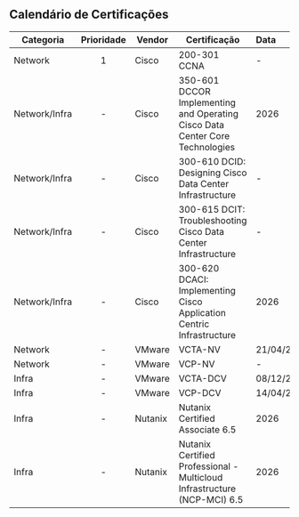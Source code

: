 ## Calendário de Certificações

| Categoria | Prioridade | Vendor           | Certificação                                         | Data       | Certificado? |
| --------- |:----------:| ---------------- | ---------------------------------------------------- |:---------- |:------------:|
| Network   |      1     | Cisco            | 200-301 CCNA                                         | - | - |
| Network/Infra |  -     | Cisco            | 350-601 DCCOR Implementing and Operating Cisco Data Center Core Technologies | 2026 | Previsto |
| Network/Infra |  -     | Cisco            | 300-610 DCID: Designing Cisco Data Center Infrastructure | -      | -            |
| Network/Infra |  -     | Cisco            | 300-615 DCIT: Troubleshooting Cisco Data Center Infrastructure | - | -           |
| Network/Infra |  -     | Cisco            | 300-620 DCACI: Implementing Cisco Application Centric Infrastructure | 2026 | Previsto |
| Network   |      -     | VMware           | VCTA-NV                                              | 21/04/2024 | Sim |
| Network   |      -     | VMware           | VCP-NV                                               | -          | -            |
| Infra     |      -     | VMware           | VCTA-DCV                                             | 08/12/2023 |      Sim     |
| Infra     |      -     | VMware           | VCP-DCV                                              | 14/04/2024 | Sim |
| Infra     |      -     | Nutanix          | Nutanix Certified Associate 6.5 | 2026 | Previsto |
| Infra     |      -     | Nutanix          | Nutanix Certified Professional - Multicloud Infrastructure (NCP-MCI) 6.5 | 2026 | Previsto |
